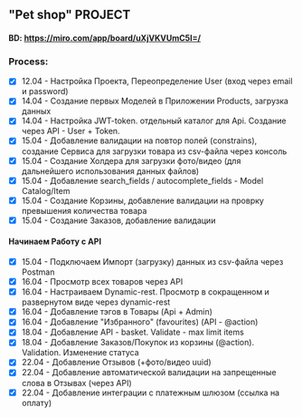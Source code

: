 ## "Pet shop" PROJECT
#### BD:     https://miro.com/app/board/uXjVKVUmC5I=/

### Process:
- [x] 12.04 - Настройка Проекта, Переопределение User (вход через email и password)
- [x] 14.04 - Создание первых Моделей в Приложении Products, загрузка данных
- [x] 14.04 - Настройка JWT-token. отдельный каталог для Api. Создание через API - User + Token.
- [x] 15.04 - Добавление валидации на повтор полей (constrains), создание Сервиса для загрузки товара из csv-файла через консоль
- [x] 15.04 - Создание Холдера для загрузки фото/видео (для дальнейшего использования данных файлов)
- [x] 15.04 - Добавление search_fields / autocomplete_fields - Model Catalog/Item
- [x] 15.04 - Создание Корзины, добавление валидации на проврку превышения количества товара
- [x] 15.04 - Создание Заказов, добавление валидации

#### Начинаем Работу с API
- [x] 15.04 - Подключаем Импорт (загрузку) данных из csv-файла через Postman
- [x] 16.04 - Просмотр всех товаров через API
- [x] 16.04 - Настраиваем Dynamic-rest. Просмотр в сокращенном и развернутом виде через dynamic-rest
- [x] 16.04 - Добавление тэгов в Товары (Api + Admin)
- [x] 16.04 - Добавление "Избранного" (favourites) (API - @action)
- [x] 18.04 - Добавление API - basket. Validate - max limit items
- [x] 18.04 - Добавление Заказов/Покупок из корзины (@action). Validation. Изменение статуса
- [x] 22.04 - Добавление Отзывов (+фото/видео uuid)
- [x] 22.04 - Добавление автоматической валидации на запрещенные слова в Отзывах (через API)
- [x] 22.04 - Добавление интеграции с платежным шлюзом (ссылка на оплату)
